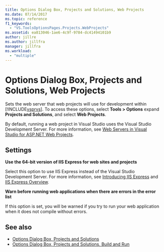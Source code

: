 ```yaml
---
title: Options Dialog Box, Projects and Solutions, Web Projects
ms.date: 07/14/2017
ms.topic: reference
f1_keywords:
  - "VS.ToolsOptionsPages.Projects.WebProjects"
ms.assetid: ea813046-1ae6-4c9f-9784-dc41494101b9
author: jillre
ms.author: jillfra
manager: jillfra
ms.workload:
  - "multiple"
---
```

# Options Dialog Box, Projects and Solutions, Web Projects

Sets the web server that web projects will use for development within [!INCLUDE[vsprvs](../../code-quality/includes/vsprvs_md.md)]. To access these options, select **Tools > Options** expand **Projects and Solutions**, and select **Web Projects**.

By default, running a web project in Visual Studio uses the Visual Studio Development Server. For more information, see [Web Servers in Visual Studio for ASP.NET Web Projects](/previous-versions/aspnet/58wxa9w5\(v\=vs.120\)).

## Settings

**Use the 64-bit version of IIS Express for web sites and projects**

Select this option to use IIS Express instead of the Visual Studio Development Server. For more information, see [Introducing IIS Express](https://weblogs.asp.net/scottgu/introducing-iis-express) and [IIS Express Overview](/iis/extensions/introduction-to-iis-express/iis-express-overview).

**Warn before running web applications when there are errors in the error list**

If this option is set, you will be warned if you try to run your web application when it does not compile  without errors.

## See also

- [Options Dialog Box, Projects and Solutions](projects-and-solutions-options-dialog-box.md)
- [Options Dialog Box, Projects and Solutions, Build and Run](options-dialog-box-projects-and-solutions-web-projects.md)